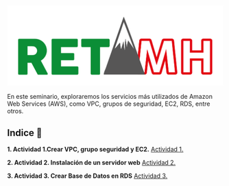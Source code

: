 <img src="LogoRetaMH_color.png" style="center">

En este seminario, exploraremos los servicios más utilizados de Amazon Web Services (AWS), como VPC, grupos de seguridad, EC2, RDS, entre otros.

## Indice 🚀

**1. Actividad 1.Crear VPC, grupo seguridad y EC2.**
[Actividad 1.](AWS/Actividades/actividad1.md)

**2. Actividad 2. Instalación de un servidor web**
[Actividad 2.](AWS/Actividades/actividad2.md)

**3. Actividad 3. Crear Base de Datos en RDS**
[Actividad 3.](AWS/Actividades/actividad3.md)

